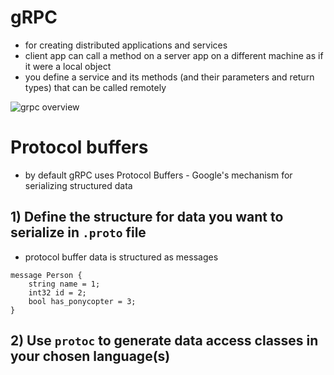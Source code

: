 # gRPC

* for creating distributed applications and services
* client app can call a method on a server app on a different machine as if it were a local object
* you define a service and its methods (and their parameters and return types) that can be called remotely

![grpc overview](https://grpc.io/img/landing-2.svg)

# Protocol buffers

* by default gRPC uses Protocol Buffers - Google's mechanism for serializing structured data

## 1) Define the structure for data you want to serialize in `.proto` file

* protocol buffer data is structured as messages

```
message Person {
    string name = 1;
    int32 id = 2;
    bool has_ponycopter = 3;
}
```

## 2) Use `protoc` to generate data access classes in your chosen language(s)
